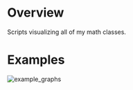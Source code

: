 # Overview
Scripts visualizing all of my math classes.

# Examples

![example_graphs](https://user-images.githubusercontent.com/19341857/172453929-92675a7b-524f-4f34-856d-8083ea34e1eb.png)
